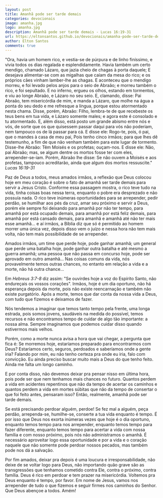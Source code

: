 ```yaml
---
layout: post
title: Amanhã pode ser tarde demais
categories: devocionais
image: amanha.jpg
logo: amanha.jpg
description: Amanhã pode ser tarde demais - Lucas 16:19-31
url: https://eltonsantos.github.io/devocionais/amanha-pode-ser-tarde-demais
author: Elton Santos
comments: true
---
```


"Ora, havia um homem rico, e vestia-se de púrpura e de linho finíssimo, e vivia todos os dias regalada e esplendidamente.
Havia também um certo mendigo, chamado Lázaro, que jazia cheio de chagas à porta daquele;
E desejava alimentar-se com as migalhas que caíam da mesa do rico; e os próprios cães vinham lamber-lhe as chagas.
E aconteceu que o mendigo morreu, e foi levado pelos anjos para o seio de Abraão; e morreu também o rico, e foi sepultado.
E no inferno, ergueu os olhos, estando em tormentos, e viu ao longe Abraão, e Lázaro no seu seio.
E, clamando, disse: Pai Abraão, tem misericórdia de mim, e manda a Lázaro, que molhe na água a ponta do seu dedo e me refresque a língua, porque estou atormentado nesta chama.
Disse, porém, Abraão: Filho, lembra-te de que recebeste os teus bens em tua vida, e Lázaro somente males; e agora este é consolado e tu atormentado.
E, além disso, está posto um grande abismo entre nós e vós, de sorte que os que quisessem passar daqui para vós não poderiam, nem tampouco os de lá passar para cá.
E disse ele: Rogo-te, pois, ó pai, que o mandes à casa de meu pai,
Pois tenho cinco irmãos; para que lhes dê testemunho, a fim de que não venham também para este lugar de tormento.
Disse-lhe Abraão: Têm Moisés e os profetas; ouçam-nos.
E disse ele: Não, pai Abraão; mas, se algum dentre os mortos fosse ter com eles, arrepender-se-iam.
Porém, Abraão lhe disse: Se não ouvem a Moisés e aos profetas, tampouco acreditarão, ainda que algum dos mortos ressuscite."
*Lucas 16:19-31*

<p class="intro"><span class="dropcap">P</span>az de Deus a todos, meus amados irmãos, a reflexão que Deus colocou hoje em meu coração é sobre o fato de amanhã ser tarde demais para servir a Jesus Cristo. Conforme essa passagem mostra, o rico teve tudo na vida, tinha coisas boas nessa terra, enquanto o pobre era desprezado e não possuía nada. O rico teve inúmeras oportunidades para se arrepender, pedir perdão, se humilhar aos pés da cruz, amar seu próximo e servir a Deus, porém ele sempre foi deixando para amanhã por não ter tempo, para amanhã por está ocupado demais, para amanhã por está feliz demais, para amanhã por está cansado demais, para amanhã e amanhã até não ter mais esse amanhã... e aí irmãos, a Bíblia diz que só é permitido ao homem morrer uma única vez, depois disso vem o juízo e nessa hora não tem mais volta, não tem mais possibilidade de se arrepender.</p>

Amados irmãos, um time que perde hoje, pode ganhar amanhã; um general que perde uma batalha hoje, pode ganhar outra batalha e até mesmo a guerra amanhã; uma pessoa que não passa em concurso hoje, pode ser aprovado em outro amanhã... Nas coisas comuns da vida, nós provavelmente temos outras chances, no entanto em relação a vida e a morte, não há outra chance...

Em *Hebreus 3:7-8* diz assim: "Se ouvirdes hoje a voz do Espírito Santo, não endureçais os vossos corações". Irmãos, hoje é um dia oportuno, não há esperança depois da morte, pois não existe reencarnação e também não existe purgatório. Após a morte, temos que dar conta da nossa vida a Deus, com tudo que fizemos e deixamos de fazer.

Nós tendemos a imaginar que temos tanto tempo pela frente, uma longa estrada, pois somos jovens, saudáveis na medida do possível, temos recursos e não encontramos tempo de cuidar de algo tão importante: a nossa alma. Sempre imaginamos que podemos cuidar disso quando estivermos mais velhos.

Porém, como a morte nunca avisa a hora que vai chegar, a pergunta que fica é: Se morremos hoje, estaríamos preparado para encontrarmos com Deus? Estaríamos certo, seguros, perdoados e saberíamos onde a gente iria? Falando por mim, eu não tenho certeza pra onde eu iria, falo com convicção. Eu ainda preciso buscar muito mais a Deus do que tenho feito. Ainda me falta um longo caminho.

E por conta disso, não devemos deixar pra pensar nisso em última hora, pois pode ser que nem tenhamos mais chances no futuro. Quantos perdem a vida em acidentes repentinos que não da tempo de acertar os caminhos e quantos perdem a vida em mortes súbitas que não da tempo de consertar o que foi feito antes, pensaram isso? Então, realmente, amanhã pode ser tarde demais.

Se está precisando perdoar alguém, perdoe! Se fez mal a alguém, peça perdão, arrependa-se, humilhe-se, conserte a tua vida enquanto é tempo. É por isso que Deus nos exorta inúmeras vezes que hoje é o dia oportuno, enquanto temos tempo para nos arrepender, enquanto temos tempo para fazer diferente, enquanto temos tempo para acertar a vida com nossa família e com nosso próximo, pois nós não administramos o amanhã. É necessário aproveitar logo essa oportunidade e por a vida e o coração naquele que não somente pode perdoar nossos pecados, mas também pode nos dá a salvação.

Por fim amados, deixar pra depois é uma loucura e irresponsabilidade, não deixe de se voltar logo para Deus, não importando quão grave são as transgressões que tenhamos cometido contra Ele, contra o próximo, contra família. Deus é rico em perdoar e tem prazer na misericórdia. Voltemos pra Deus enquanto é tempo, por favor. Em nome de Jesus, vamos nos arrepender de tudo o que fizemos e seguir firmes nos caminhos do Senhor. Que Deus abençoe a todos. Amém!